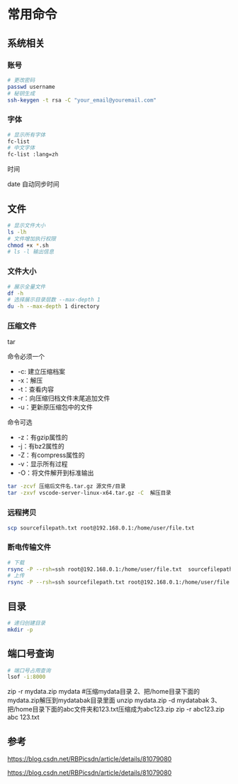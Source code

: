 # 常用命令

## 系统相关

### 账号

```sh
# 更改密码
passwd username
# 秘钥生成
ssh-keygen -t rsa -C "your_email@youremail.com"
```

### 字体

```sh
# 显示所有字体
fc-list 
# 中文字体
fc-list :lang=zh 
```

时间

date 自动同步时间

## 文件

```sh
# 显示文件大小
ls -lh
# 文件增加执行权限
chmod +x *.sh
# ls -l 输出信息
```

### 文件大小

```sh
# 展示全量文件
df -h
# 选择展示目录层数 --max-depth 1
du -h --max-depth 1 directory
```



### 压缩文件

tar

命令必须一个

- -c: 建立压缩档案
- -x：解压
- -t：查看内容
- -r：向压缩归档文件末尾追加文件
- -u：更新原压缩包中的文件

命令可选

- -z：有gzip属性的
- -j：有bz2属性的
- -Z：有compress属性的
- -v：显示所有过程
- -O：将文件解开到标准输出

```sh
tar -zcvf 压缩后文件名.tar.gz 源文件/目录
tar -zxvf vscode-server-linux-x64.tar.gz -C  解压目录
```



### 远程拷贝

```sh
scp sourcefilepath.txt root@192.168.0.1:/home/user/file.txt
```



### 断电传输文件

```sh
# 下载
rsync -P --rsh=ssh root@192.168.0.1:/home/user/file.txt  sourcefilepath.txt
# 上传
rsync -P --rsh=ssh sourcefilepath.txt root@192.168.0.1:/home/user/file.txt  
```



## 目录

```sh
# 递归创建目录
mkdir -p
```

## 端口号查询

```sh
# 端口号占用查询
lsof -i:8000
```

zip -r mydata.zip mydata #压缩mydata目录
2、把/home目录下面的mydata.zip解压到mydatabak目录里面
unzip mydata.zip -d mydatabak
3、把/home目录下面的abc文件夹和123.txt压缩成为abc123.zip
zip -r abc123.zip abc 123.txt

## 参考

https://blog.csdn.net/RBPicsdn/article/details/81079080  

https://blog.csdn.net/RBPicsdn/article/details/81079080